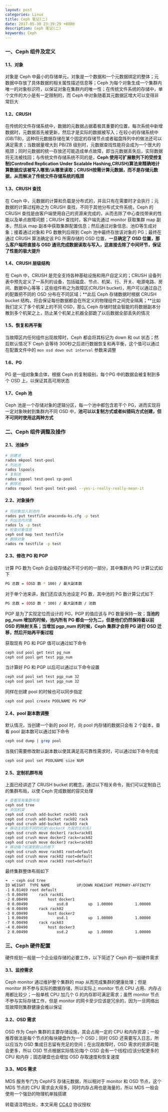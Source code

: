 ```yaml
---
layout: post
categories: Linux
title: Ceph 笔记(二)
date: 2017-05-30 23:39:29 +0800
description: Ceph 笔记(二)
keywords: Ceph
---
```


### 一、Ceph 组件及定义

#### 1.1、对象

对象是 Ceph 中最小的存储单元，对象是一个数据和一个元数据绑定的整体；元数据中存放了具体数据的相关属性描述信息等；Ceph 为每个对象生成一个集群内唯一的对象标识符，以保证对象在集群内的唯一性；在传统文件系统的存储中，单个文件的大小是有一定限制的，而 Ceph 中对象随着其元数据区增大可以变得非常巨大

#### 1.2、CRUSH

在传统的文件存储系统中，数据的元数据占据着极其重要的位置，每次系统中新增数据时，元数据首先被更新，然后才是实际的数据被写入；在较小的存储系统中(GB/TB)，这种将元数据存储在某个固定的存储节点或者磁盘阵列中的做法还可以满足需求；当数据量增大到 PB/ZB 级别时，元数据查找性能将会成为一个很大的瓶颈；同时元数据的统一存放还可能造成单点故障，即当元数据丢失后，实际数据将无法被找回；与传统文件存储系统不同的是，**Ceph 使用可扩展散列下的受控复制(Controlled Replication Under Scalable Hashing,CRUSH)算法来精确地计算数据应该被写入哪里/从哪里读取；CRUSH按需计算元数据，而不是存储元数据，从而解决了传统文件存储系统的瓶颈**

#### 1.3、CRUSH 查找

在 Ceph 中，元数据的计算和负载是分布式的，并且只有在需要时才会执行；元数据的计算过程称之为 CRUSH 查找，不同于其他分布式文件系统，Ceph 的 CRUSH 查找是由客户端使用自己的资源来完成的，从而去除了中心查找带来的性能以及单点故障问题；CRUSH 查找时，客户端先通过 monitor 获取集群 map 副本，然后从 map 副本中获取集群配置信息；然后通过对象信息、池ID等生成对象；接着通过对象和 PG 数散列后得到 Ceph 池中最终存放该对象的 PG；最终在通过 CRUSH 算法确定该 PG 所需存储的 OSD 位置，**一旦确定了 OSD 位置，那么客户端将直接与 OSD 通讯完成数据读取与写入，这直接去除了中间环节，保证了性能的极大提升**


#### 1.4、CRUSH 层级结构

在 Ceph 中，CRUSH 是完全支持各种基础设施和用户自定义的；CRUSH 设备列表中预先定义了一系列的设备，包括磁盘、节点、机架、行、开关、电源电路、房间、数据中心等等；这些组件称之为故障区(CRUSH bucket)，用户可以通过自己的配置把不同的 OSD 分布在不同区域；**此后 Ceph 存储数据时根据 CRUSH bucket 结构，将会保证每份数据都会在所定义的物理组件之间完全隔离；**比如我们定义了多个机架上的不同 OSD，那么 Ceph 存储时就会智能的将数据副本分散到多个机架之上，防止某个机架上机器全部跪了以后数据全部丢失的情况

#### 1.5、恢复和再平衡

当故障区内任何组件出现故障时，Ceph 都会将其标记为 down 和 out 状态；然后默认情况下 Ceph 会等待 300秒之后进行数据恢复和再平衡，这个值可以通过在配置文件中的 `mon osd down out interval` 参数来调整

#### 1.6、PG

PG 是一组对象集合体，根据 Ceph 的复制级别，每个PG 中的数据会被复制到多个 OSD 上，以保证其高可用状态

#### 1.7、Ceph 池

Ceph 池是一个存储对象的逻辑分区，每一个池中都包含若干个 PG，进而实现将一定对象映射到集群内不同 OSD 中，**池可以以复制方式或者纠错码方式创建，但不可同时使用这两种方式**

### 二、Ceph 组件调整及操作

#### 2.1、池操作

``` sh
# 创建池
rados mkpool test-pool
# 列出池
rados lspools
# 复制池
rados cppool test-pool cp-pool
# 删除池
rados rmpool test-pool test-pool --yes-i-really-really-mean-it
```

#### 2.2、对象操作

``` sh
# 将对象加入到池内
rados put testfile anaconda-ks.cfg -p test
# 列出池内对象
rados ls -p test
# 检查对象信息
ceph osd map test testfile
# 删除对象
rados rm testfile -p test
```

#### 2.3、修改 PG 和 PGP

计算 PG 数为 Ceph 企业级存储必不可少的的一部分，其中集群内 PG 计算公式如下

``` sh
PG 总数 = (OSD 数 * 100) / 最大副本数
```

对于单个池来讲，我们还应该为池设定 PG 数，其中池的 PG 数计算公式如下

``` sh
PG 总数 = (OSD 数 * 100) / 最大副本数 / 池数
```

PGP 是为了实现定位而设计的 PG，PGP 的值应该与 PG 数量保持一致；**当池的 pg_num 增加的时候，池内所有 PG 都会一分为二，但是他们仍然保持着以前 OSD 的映射关系；当增加 pgp_num 的时候，Ceph 集群才会将 PG 进行 OSD 迁移，然后开始再平衡过程**

获取现有 PG 和 PGP 值可以通过如下命令

``` sh
ceph osd pool get test pg_num
ceph osd pool get test pgp_num
```

当计算好 PG 和 PGP 以后可以通过以下命令设置

``` sh
ceph osd pool set test pgp_num 32
ceph osd pool set test pgp_num 32
```

同样在创建 pool 的时候也可以同步指定

``` sh
ceph osd pool create POOLNAME PG PGP
```

#### 2.4、pool 副本数调整

默认情况，当创建一个新的 pool 时，向 pool 内存储的数据只会有 2 个副本，查看 pool 副本数可以通过如下命令

``` sh
ceph osd dump | grep pool
```

当我们需要修改默认副本数以使其满足高可靠性需求时，可以通过如下命令完成

``` sh
ceph osd pool set POOLNAME size NUM
```

#### 2.5、定制机群布局

上面已经讲述了 CRUSH bucket 的概念，通过以下相关命令，我们可以定制自己的集群布局，以使 Ceph 完成数据的容灾处理

``` sh
# 查看现有集群布局
ceph osd tree
# 添加机架
ceph osd crush add-bucket rack01 rack
ceph osd crush add-bucket rack02 rack
ceph osd crush add-bucket rack03 rack
# 移动主机到不同的机架(dockerX 为我的主机名)
ceph osd crush move docker1 rack=rack01
ceph osd crush move docker2 rack=rack02
ceph osd crush move docker3 rack=rack03
# 移动每个机架到默认的根下
ceph osd crush move rack01 root=default
ceph osd crush move rack02 root=default
ceph osd crush move rack03 root=default
```

最终集群整体布局如下

``` sh
➜  ~ ceph osd tree
ID WEIGHT  TYPE NAME            UP/DOWN REWEIGHT PRIMARY-AFFINITY
-1 0.01469 root default
-5 0.00490     rack rack01
-2 0.00490         host docker1
 0 0.00490             osd.0         up  1.00000          1.00000
-6 0.00490     rack rack02
-3 0.00490         host docker2
 1 0.00490             osd.1         up  1.00000          1.00000
-7 0.00490     rack rack03
-4 0.00490         host docker3
 2 0.00490             osd.2         up  1.00000          1.00000
```

### 三、Ceph 硬件配置

硬件规划一般是一个企业级存储的必要工作，以下简述了 Ceph 的一般硬件需求

#### 3.1、监控需求

Ceph monitor 通过维护整个集群的 map 从而完成集群的健康处理；但是 monitor 并不参与实际的数据存储，所以实际上 monitor 节点 CPU 占用、内存占用都比较少；一般单核 CPU 加几个 G 的内存即可满足需求；虽然 monitor 节点不参与实际存储工作，但是 monitor 的网卡至少应该是冗余的，因为一旦网络出现故障则集群健康会难以保证

#### 3.2、OSD 需求

OSD 作为 Ceph 集群的主要存储设施，其会占用一定的 CPU 和内存资源；一般推荐做法是每个节点的每块硬盘作为一个 OSD；同时 OSD 还需要写入日志，所以应当为 OSD 集成日志留有充足的空间；在出现故障时，OSD 需求的资源可能会更多，所以 OSD 节点根据实际情况(每个 OSD 会有一个线程)应该分配更多的 CPU 和内存；固态硬盘也会增加 OSD 存取速度和恢复速度


#### 3.3、MDS 需求

MDS 服务专门为 CephFS 存储元数据，所以相对于 monitor 和 OSD 节点，这个 MDS 节点的 CPU 需求会大得多，同时内存占用也是海量的，所以 MDS 一般会使用一个强劲的物理机单独搭建

转载请注明出处，本文采用 [CC4.0](http://creativecommons.org/licenses/by-nc-nd/4.0/) 协议授权
